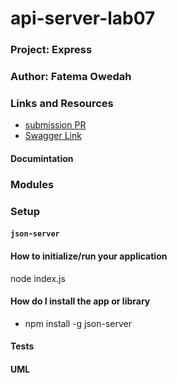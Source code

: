 # api-server-lab07

### Project: Express
### Author: Fatema Owedah

### Links and Resources

- [submission PR](https://github.com/401-advanced-javascript-fatemaOwedah/api-server-lab07/pull/1)
- [Swagger Link](https://app.swaggerhub.com/apis/fatema-owedah/lab-07/0.1)


#### Documintation

### Modules

### Setup

#### `json-server`


#### How to initialize/run your application 
 node index.js 

#### How do I install the app or library
- npm install -g json-server

#### Tests


#### UML